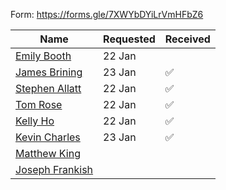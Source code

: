 Form: https://forms.gle/7XWYbDYiLrVmHFbZ6

| Name | Requested | Received |
| ---- | ---- | ---- |
| [Emily Booth](/AND/P&P/Feedback/Emily%20Booth.md) | 22 Jan |  |
| [James Brining](/AND/P&P/Feedback/James%20Brining.md) | 23 Jan | ✅ |
| [Stephen Allatt](/AND/P&P/Feedback/Stephen%20Allatt.md) | 22 Jan | ✅ |
| [Tom Rose](/AND/P&P/Feedback/Tom%20Rose.md) | 22 Jan | ✅ |
| [Kelly Ho](/AND/P&P/Feedback/Kelly%20Ho.md) | 22 Jan | ✅ |
| [Kevin Charles](/AND/P&P/Feedback/Kevin%20Charles.md) | 23 Jan | ✅ |
| [Matthew King](/AND/P&P/Feedback/Matthew%20King.md) |  |  |
| [Joseph Frankish](/AND/P&P/Feedback/Joseph%20Frankish.md) |  |  |

